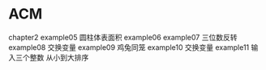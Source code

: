 # ACM
chapter2
example05 圆柱体表面积
example06 example07 三位数反转
example08 交换变量
example09 鸡兔同笼
example10 交换变量
example11 输入三个整数 从小到大排序